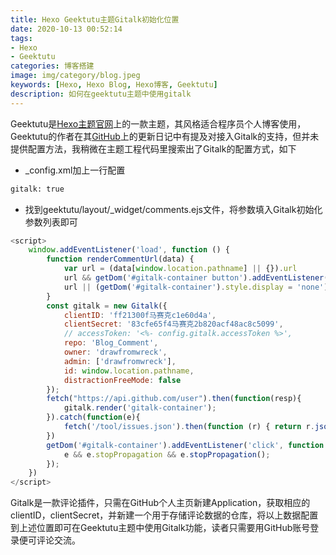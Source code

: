```yaml
---
title: Hexo Geektutu主题Gitalk初始化位置
date: 2020-10-13 00:52:14
tags: 
- Hexo
- Geektutu
categories: 博客搭建
image: img/category/blog.jpeg
keywords: [Hexo, Hexo Blog, Hexo博客, Geektutu]
description: 如何在geektutu主题中使用gitalk
---
```

Geektutu是[Hexo主题官网](https://hexo.io/themes/)上的一款主题，其风格适合程序员个人博客使用，Geektutu的作者在其[GitHub](https://github.com/geektutu/hexo-theme-geektutu)上的更新日记中有提及对接入Gitalk的支持，但并未提供配置方法，我稍微在主题工程代码里搜索出了Gitalk的配置方式，如下

- _config.xml加上一行配置
``` xml
gitalk: true 
```
- 找到geektutu/layout/_widget/comments.ejs文件，将参数填入Gitalk初始化参数列表即可
``` js
<script>
    window.addEventListener('load', function () {
        function renderCommentUrl(data) {
            var url = (data[window.location.pathname] || {}).url
            url && getDom('#gitalk-container button').addEventListener('click', function (e) { window.open(url)})
            url || (getDom('#gitalk-container').style.display = 'none')
        }
        const gitalk = new Gitalk({
            clientID: 'ff21300f马赛克c1e60d4a',
            clientSecret: '83cfe65f4马赛克2b820acf48ac8c5099',
            // accessToken: '<%- config.gitalk.accessToken %>',
            repo: 'Blog_Comment',
            owner: 'drawfromwreck',
            admin: ['drawfromwreck'],
            id: window.location.pathname,
            distractionFreeMode: false
        });
        fetch("https://api.github.com/user").then(function(resp){
            gitalk.render('gitalk-container');
        }).catch(function(e){
            fetch('/tool/issues.json').then(function (r) { return r.json() }).then(renderCommentUrl).catch(function (e) { })
        })
        getDom('#gitalk-container').addEventListener('click', function (e) {
            e && e.stopPropagation && e.stopPropagation();
        });
    })
</script>
```

Gitalk是一款评论插件，只需在GitHub个人主页新建Application，获取相应的clientID，clientSecret，并新建一个用于存储评论数据的仓库，将以上数据配置到上述位置即可在Geektutu主题中使用Gitalk功能，读者只需要用GitHub账号登录便可评论交流。